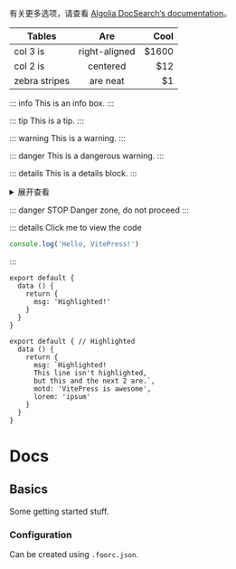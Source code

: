 有关更多选项，请查看 [Algolia DocSearch‘s documentation](https://docsearch.algolia.com/docs/behavior)。

| Tables        | Are           | Cool  |
| ------------- |:-------------:| -----:|
| col 3 is      | right-aligned | $1600 |
| col 2 is      | centered      |   $12 |
| zebra stripes | are neat      |    $1 |


::: info
This is an info box.
:::

::: tip
This is a tip.
:::

::: warning
This is a warning.
:::

::: danger
This is a dangerous warning.
:::

::: details
This is a details block.
:::

<details>
<summary>展开查看</summary>
123
</details>

::: danger STOP
Danger zone, do not proceed
:::

::: details Click me to view the code
```js
console.log('Hello, VitePress!')
```
:::

```js{4}
export default {
  data () {
    return {
      msg: 'Highlighted!'
    }
  }
}
```

```js{1,4,6-8}
export default { // Highlighted
  data () {
    return {
      msg: `Highlighted!
      This line isn't highlighted,
      but this and the next 2 are.`,
      motd: 'VitePress is awesome',
      lorem: 'ipsum'
    }
  }
}
```

# Docs

## Basics

<!--@include: ./parts/basics.md-->

Some getting started stuff.

### Configuration

Can be created using `.foorc.json`.
